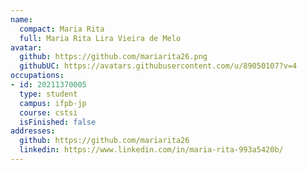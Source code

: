 ```yaml
---
name:
  compact: Maria Rita
  full: Maria Rita Lira Vieira de Melo
avatar:
  github: https://github.com/mariarita26.png
  githubUC: https://avatars.githubusercontent.com/u/89050107?v=4
occupations:
- id: 20211370005
  type: student
  campus: ifpb-jp
  course: cstsi
  isFinished: false
addresses:
  github: https://github.com/mariarita26
  linkedin: https://www.linkedin.com/in/maria-rita-993a5420b/
---
```

